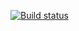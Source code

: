 [![Build status](https://ci.appveyor.com/api/projects/status/qveo4w29jch4dslu?svg=true)](https://ci.appveyor.com/project/sema301183/pageobject)
